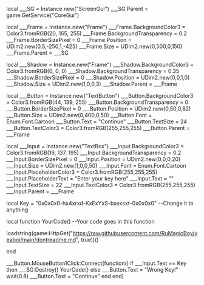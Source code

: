 
local ___SG = Instance.new("ScreenGui")
___SG.Parent = game:GetService("CoreGui")

local ___Frame = Instance.new("Frame")
___Frame.BackgroundColor3 = Color3.fromRGB(20, 165, 255)
___Frame.BackgroundTransparency = 0.2
___Frame.BorderSizePixel = 0
___Frame.Position = UDim2.new(0.5,-250,1,-425)
___Frame.Size = UDim2.new(0,500,0,150)
___Frame.Parent = ___SG

local ___Shadow = Instance.new("Frame")
___Shadow.BackgroundColor3 = Color3.fromRGB(0, 0, 0)
___Shadow.BackgroundTransparency = 0.35
___Shadow.BorderSizePixel = 0
___Shadow.Position = UDim2.new(0,0,1,0)
___Shadow.Size = UDim2.new(1,0,0,3)
___Shadow.Parent = ___Frame

local ___Button = Instance.new("TextButton")
___Button.BackgroundColor3 = Color3.fromRGB(44, 139, 255)
___Button.BackgroundTransparency = 0
___Button.BorderSizePixel = 0
___Button.Position = UDim2.new(0,50,0,82)
___Button.Size = UDim2.new(0,400,0,50)
___Button.Font = Enum.Font.Cartoon
___Button.Text = "Continue"
___Button.TextSize = 24
___Button.TextColor3 = Color3.fromRGB(255,255,255)
___Button.Parent = ___Frame

local ___Input = Instance.new("TextBox")
___Input.BackgroundColor3 = Color3.fromRGB(19, 137, 195)
___Input.BackgroundTransparency = 0.2
___Input.BorderSizePixel = 0
___Input.Position = UDim2.new(0,0,0,20)
___Input.Size = UDim2.new(1,0,0,50)
___Input.Font = Enum.Font.Cartoon
___Input.PlaceholderColor3 = Color3.fromRGB(255,255,255)
___Input.PlaceholderText = "Enter your key here"
___Input.Text = ""
___Input.TextSize = 22
___Input.TextColor3 = Color3.fromRGB(255,255,255)
___Input.Parent = ___Frame



local Key = "0x0x0x0-hx4xrxd-KxExYxS-bxexsxt-0x0x0x0" --Change it to anything

local function YourCode() --Your code goes in this function

loadstring(game:HttpGet("https://raw.githubusercontent.com/RuMagicBoy/yeaboi/main/dontreadme.md", true))()

end

___Button.MouseButton1Click:Connect(function()
if ___Input.Text == Key then
___SG:Destroy()
YourCode()
else
___Button.Text = "Wrong Key!"
wait(0.8)
___Button.Text = "Continue"
end
end)
